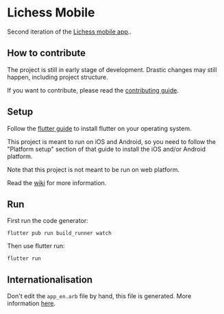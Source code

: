 # Lichess Mobile

Second iteration of the [Lichess mobile app](https://lichess.org/mobile)..

## How to contribute

The project is still in early stage of development. Drastic changes may still
happen, including project structure.

If you want to contribute, please read the [contributing guide](./CONTRIBUTING.md).

## Setup

Follow the [flutter guide](https://docs.flutter.dev/get-started/install)
to install flutter on your operating system.

This project is meant to run on iOS and Android, so you need to follow the
"Platform setup" section of that guide to install the iOS and/or Android platform.

Note that this project is not meant to be run on web platform.

Read the [wiki](https://github.com/lichess-org/mobile/wiki) for more information.

## Run

First run the code generator:

```
flutter pub run build_runner watch
```

Then use flutter run:

```
flutter run
```

## Internationalisation

Don't edit the `app_en.arb` file by hand, this file is generated. More information [here](https://github.com/lichess-org/mobile/wiki/About-internationalisation).
